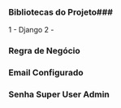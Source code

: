 ### Bibliotecas do Projeto###

1 - Django
2 - 




### Regra de Negócio ###

### Email Configurado ###

### Senha Super User Admin ###